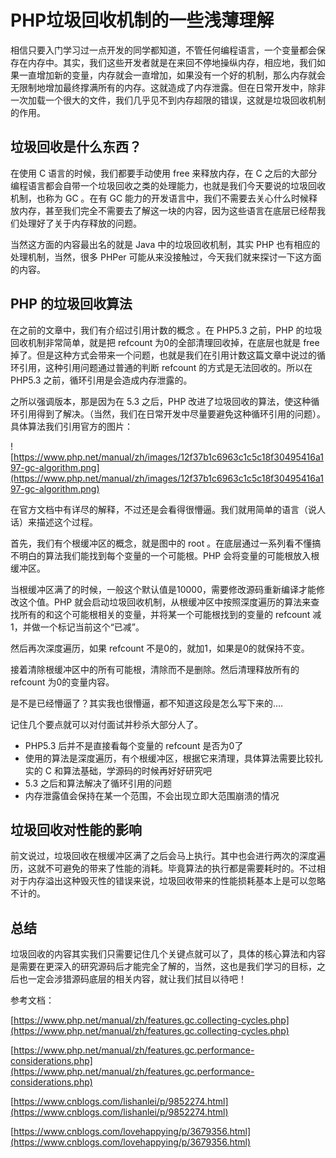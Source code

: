 # PHP垃圾回收机制的一些浅薄理解

相信只要入门学习过一点开发的同学都知道，不管任何编程语言，一个变量都会保存在内存中。其实，我们这些开发者就是在来回不停地操纵内存，相应地，我们如果一直增加新的变量，内存就会一直增加，如果没有一个好的机制，那么内存就会无限制地增加最终撑满所有的内存。这就造成了内存泄露。但在日常开发中，除非一次加载一个很大的文件，我们几乎见不到内存超限的错误，这就是垃圾回收机制的作用。

## 垃圾回收是什么东西？

在使用 C 语言的时候，我们都要手动使用 free 来释放内存，在 C 之后的大部分编程语言都会自带一个垃圾回收之类的处理能力，也就是我们今天要说的垃圾回收机制，也称为 GC 。在有 GC 能力的开发语言中，我们不需要去关心什么时候释放内存，甚至我们完全不需要去了解这一块的内容，因为这些语言在底层已经帮我们处理好了关于内存释放的问题。

当然这方面的内容最出名的就是 Java 中的垃圾回收机制，其实 PHP 也有相应的处理机制，当然，很多 PHPer 可能从来没接触过，今天我们就来探讨一下这方面的内容。

## PHP 的垃圾回收算法

在之前的文章中，我们有介绍过引用计数的概念 []() 。在 PHP5.3 之前，PHP 的垃圾回收机制非常简单，就是把 refcount 为0的全部清理回收掉，在底层也就是 free 掉了。但是这种方式会带来一个问题，也就是我们在引用计数这篇文章中说过的循环引用，这种引用问题通过普通的判断 refcount 的方式是无法回收的。所以在 PHP5.3 之前，循环引用是会造成内存泄露的。

之所以强调版本，那是因为在 5.3 之后，PHP 改进了垃圾回收的算法，使这种循环引用得到了解决。（当然，我们在日常开发中尽量要避免这种循环引用的问题）。具体算法我们引用官方的图片：

![https://www.php.net/manual/zh/images/12f37b1c6963c1c5c18f30495416a197-gc-algorithm.png](https://www.php.net/manual/zh/images/12f37b1c6963c1c5c18f30495416a197-gc-algorithm.png)

在官方文档中有详尽的解释，不过还是会看得很懵逼。我们就用简单的语言（说人话）来描述这个过程。

首先，我们有个根缓冲区的概念，就是图中的 root 。在底层通过一系列看不懂搞不明白的算法我们能找到每个变量的一个可能根。PHP 会将变量的可能根放入根缓冲区。

当根缓冲区满了的时候，一般这个默认值是10000，需要修改源码重新编译才能修改这个值。PHP 就会启动垃圾回收机制，从根缓冲区中按照深度遍历的算法来查找所有的和这个可能根相关的变量，并将某一个可能根找到的变量的 refcount 减1，并做一个标记当前这个“已减”。

然后再次深度遍历，如果 refcount 不是0的，就加1，如果是0的就保持不变。

接着清除根缓冲区中的所有可能根，清除而不是删除。然后清理释放所有的 refcount 为0的变量内容。

是不是已经懵逼了？其实我也很懵逼，都不知道这段是怎么写下来的....

记住几个要点就可以对付面试并秒杀大部分人了。

- PHP5.3 后并不是直接看每个变量的 refcount 是否为0了
- 使用的算法是深度遍历，有个根缓冲区，根据它来清理，具体算法需要比较扎实的 C 和算法基础，学源码的时候再好好研究吧
- 5.3 之后和算法解决了循环引用的问题
- 内存泄露值会保持在某一个范围，不会出现立即大范围崩溃的情况

## 垃圾回收对性能的影响

前文说过，垃圾回收在根缓冲区满了之后会马上执行。其中也会进行两次的深度遍历，这就不可避免的带来了性能的消耗。毕竟算法的执行都是需要耗时的。不过相对于内存溢出这种毁灭性的错误来说，垃圾回收带来的性能损耗基本上是可以忽略不计的。

## 总结

垃圾回收的内容其实我们只需要记住几个关键点就可以了，具体的核心算法和内容是需要在更深入的研究源码后才能完全了解的，当然，这也是我们学习的目标，之后也一定会涉猎源码底层的相关内容，就让我们拭目以待吧！

参考文档：

[https://www.php.net/manual/zh/features.gc.collecting-cycles.php](https://www.php.net/manual/zh/features.gc.collecting-cycles.php)

[https://www.php.net/manual/zh/features.gc.performance-considerations.php](https://www.php.net/manual/zh/features.gc.performance-considerations.php)

[https://www.cnblogs.com/lishanlei/p/9852274.html](https://www.cnblogs.com/lishanlei/p/9852274.html)

[https://www.cnblogs.com/lovehappying/p/3679356.html](https://www.cnblogs.com/lovehappying/p/3679356.html)